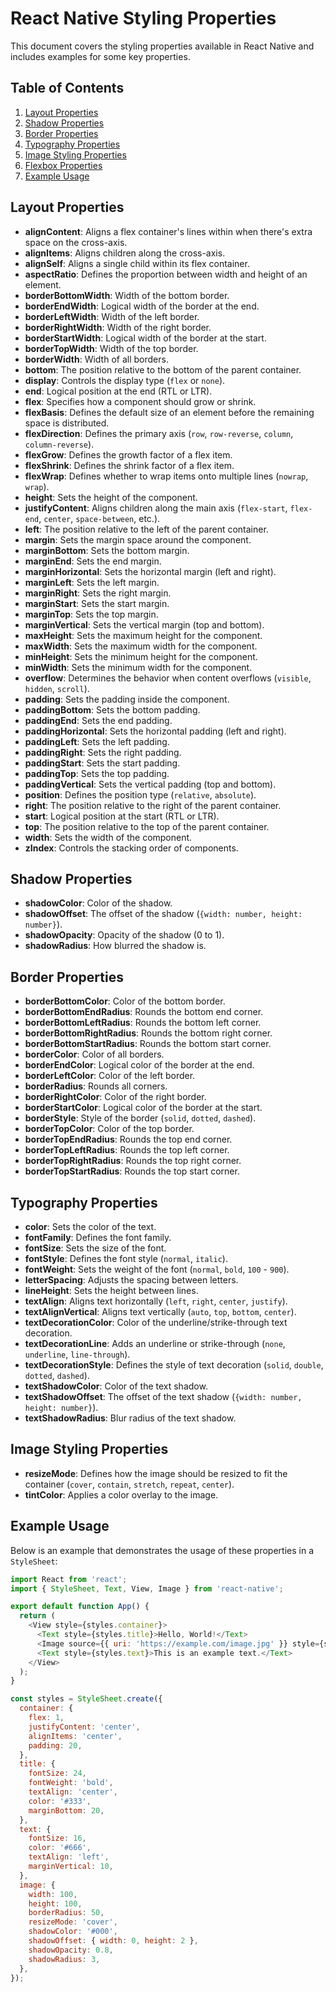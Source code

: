 # React Native Styling Properties

This document covers the styling properties available in React Native and includes examples for some key properties.

## Table of Contents

1. [Layout Properties](#layout-properties)
2. [Shadow Properties](#shadow-properties)
3. [Border Properties](#border-properties)
4. [Typography Properties](#typography-properties)
5. [Image Styling Properties](#image-styling-properties)
6. [Flexbox Properties](#flexbox-properties)
7. [Example Usage](#example-usage)

## Layout Properties

- **alignContent**: Aligns a flex container's lines within when there's extra space on the cross-axis.
- **alignItems**: Aligns children along the cross-axis.
- **alignSelf**: Aligns a single child within its flex container.
- **aspectRatio**: Defines the proportion between width and height of an element.
- **borderBottomWidth**: Width of the bottom border.
- **borderEndWidth**: Logical width of the border at the end.
- **borderLeftWidth**: Width of the left border.
- **borderRightWidth**: Width of the right border.
- **borderStartWidth**: Logical width of the border at the start.
- **borderTopWidth**: Width of the top border.
- **borderWidth**: Width of all borders.
- **bottom**: The position relative to the bottom of the parent container.
- **display**: Controls the display type (`flex` or `none`).
- **end**: Logical position at the end (RTL or LTR).
- **flex**: Specifies how a component should grow or shrink.
- **flexBasis**: Defines the default size of an element before the remaining space is distributed.
- **flexDirection**: Defines the primary axis (`row`, `row-reverse`, `column`, `column-reverse`).
- **flexGrow**: Defines the growth factor of a flex item.
- **flexShrink**: Defines the shrink factor of a flex item.
- **flexWrap**: Defines whether to wrap items onto multiple lines (`nowrap`, `wrap`).
- **height**: Sets the height of the component.
- **justifyContent**: Aligns children along the main axis (`flex-start`, `flex-end`, `center`, `space-between`, etc.).
- **left**: The position relative to the left of the parent container.
- **margin**: Sets the margin space around the component.
- **marginBottom**: Sets the bottom margin.
- **marginEnd**: Sets the end margin.
- **marginHorizontal**: Sets the horizontal margin (left and right).
- **marginLeft**: Sets the left margin.
- **marginRight**: Sets the right margin.
- **marginStart**: Sets the start margin.
- **marginTop**: Sets the top margin.
- **marginVertical**: Sets the vertical margin (top and bottom).
- **maxHeight**: Sets the maximum height for the component.
- **maxWidth**: Sets the maximum width for the component.
- **minHeight**: Sets the minimum height for the component.
- **minWidth**: Sets the minimum width for the component.
- **overflow**: Determines the behavior when content overflows (`visible`, `hidden`, `scroll`).
- **padding**: Sets the padding inside the component.
- **paddingBottom**: Sets the bottom padding.
- **paddingEnd**: Sets the end padding.
- **paddingHorizontal**: Sets the horizontal padding (left and right).
- **paddingLeft**: Sets the left padding.
- **paddingRight**: Sets the right padding.
- **paddingStart**: Sets the start padding.
- **paddingTop**: Sets the top padding.
- **paddingVertical**: Sets the vertical padding (top and bottom).
- **position**: Defines the position type (`relative`, `absolute`).
- **right**: The position relative to the right of the parent container.
- **start**: Logical position at the start (RTL or LTR).
- **top**: The position relative to the top of the parent container.
- **width**: Sets the width of the component.
- **zIndex**: Controls the stacking order of components.

## Shadow Properties

- **shadowColor**: Color of the shadow.
- **shadowOffset**: The offset of the shadow (`{width: number, height: number}`).
- **shadowOpacity**: Opacity of the shadow (0 to 1).
- **shadowRadius**: How blurred the shadow is.

## Border Properties

- **borderBottomColor**: Color of the bottom border.
- **borderBottomEndRadius**: Rounds the bottom end corner.
- **borderBottomLeftRadius**: Rounds the bottom left corner.
- **borderBottomRightRadius**: Rounds the bottom right corner.
- **borderBottomStartRadius**: Rounds the bottom start corner.
- **borderColor**: Color of all borders.
- **borderEndColor**: Logical color of the border at the end.
- **borderLeftColor**: Color of the left border.
- **borderRadius**: Rounds all corners.
- **borderRightColor**: Color of the right border.
- **borderStartColor**: Logical color of the border at the start.
- **borderStyle**: Style of the border (`solid`, `dotted`, `dashed`).
- **borderTopColor**: Color of the top border.
- **borderTopEndRadius**: Rounds the top end corner.
- **borderTopLeftRadius**: Rounds the top left corner.
- **borderTopRightRadius**: Rounds the top right corner.
- **borderTopStartRadius**: Rounds the top start corner.

## Typography Properties

- **color**: Sets the color of the text.
- **fontFamily**: Defines the font family.
- **fontSize**: Sets the size of the font.
- **fontStyle**: Defines the font style (`normal`, `italic`).
- **fontWeight**: Sets the weight of the font (`normal`, `bold`, `100` - `900`).
- **letterSpacing**: Adjusts the spacing between letters.
- **lineHeight**: Sets the height between lines.
- **textAlign**: Aligns text horizontally (`left`, `right`, `center`, `justify`).
- **textAlignVertical**: Aligns text vertically (`auto`, `top`, `bottom`, `center`).
- **textDecorationColor**: Color of the underline/strike-through text decoration.
- **textDecorationLine**: Adds an underline or strike-through (`none`, `underline`, `line-through`).
- **textDecorationStyle**: Defines the style of text decoration (`solid`, `double`, `dotted`, `dashed`).
- **textShadowColor**: Color of the text shadow.
- **textShadowOffset**: The offset of the text shadow (`{width: number, height: number}`).
- **textShadowRadius**: Blur radius of the text shadow.

## Image Styling Properties

- **resizeMode**: Defines how the image should be resized to fit the container (`cover`, `contain`, `stretch`, `repeat`, `center`).
- **tintColor**: Applies a color overlay to the image.

## Example Usage

Below is an example that demonstrates the usage of these properties in a `StyleSheet`:

```javascript
import React from 'react';
import { StyleSheet, Text, View, Image } from 'react-native';

export default function App() {
  return (
    <View style={styles.container}>
      <Text style={styles.title}>Hello, World!</Text>
      <Image source={{ uri: 'https://example.com/image.jpg' }} style={styles.image} />
      <Text style={styles.text}>This is an example text.</Text>
    </View>
  );
}

const styles = StyleSheet.create({
  container: {
    flex: 1,
    justifyContent: 'center',
    alignItems: 'center',
    padding: 20,
  },
  title: {
    fontSize: 24,
    fontWeight: 'bold',
    textAlign: 'center',
    color: '#333',
    marginBottom: 20,
  },
  text: {
    fontSize: 16,
    color: '#666',
    textAlign: 'left',
    marginVertical: 10,
  },
  image: {
    width: 100,
    height: 100,
    borderRadius: 50,
    resizeMode: 'cover',
    shadowColor: '#000',
    shadowOffset: { width: 0, height: 2 },
    shadowOpacity: 0.8,
    shadowRadius: 3,
  },
});
